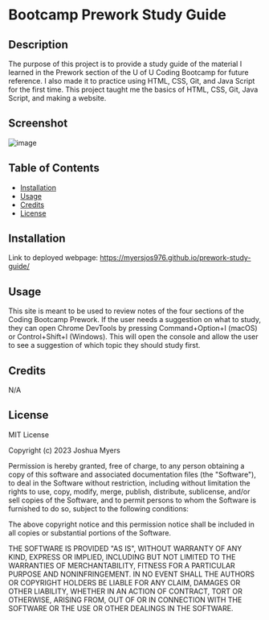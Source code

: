 # Bootcamp Prework Study Guide

## Description

The purpose of this project is to provide a study guide of the material I learned in the Prework section of the U of U Coding Bootcamp for future reference. I also made it to practice using HTML, CSS, Git, and Java Script for the first time. This project taught me the basics of HTML, CSS, Git, Java Script, and making a website.

## Screenshot  
![image](https://user-images.githubusercontent.com/122832005/229991074-bd72def2-b496-42c9-9909-84d89dc47252.png)


## Table of Contents

- [Installation](#installation)
- [Usage](#usage)
- [Credits](#credits)
- [License](#license)

## Installation
Link to deployed webpage: https://myersjos976.github.io/prework-study-guide/

## Usage

This site is meant to be used to review notes of the four sections of the Coding Bootcamp Prework. If the user needs a suggestion on what to study, they can open Chrome DevTools by pressing Command+Option+I (macOS) or Control+Shift+I (Windows). This will open the console and allow the user to see a suggestion of which topic they should study first.

## Credits

N/A

## License

MIT License

Copyright (c) 2023 Joshua Myers

Permission is hereby granted, free of charge, to any person obtaining a copy
of this software and associated documentation files (the "Software"), to deal
in the Software without restriction, including without limitation the rights
to use, copy, modify, merge, publish, distribute, sublicense, and/or sell
copies of the Software, and to permit persons to whom the Software is
furnished to do so, subject to the following conditions:

The above copyright notice and this permission notice shall be included in all
copies or substantial portions of the Software.

THE SOFTWARE IS PROVIDED "AS IS", WITHOUT WARRANTY OF ANY KIND, EXPRESS OR
IMPLIED, INCLUDING BUT NOT LIMITED TO THE WARRANTIES OF MERCHANTABILITY,
FITNESS FOR A PARTICULAR PURPOSE AND NONINFRINGEMENT. IN NO EVENT SHALL THE
AUTHORS OR COPYRIGHT HOLDERS BE LIABLE FOR ANY CLAIM, DAMAGES OR OTHER
LIABILITY, WHETHER IN AN ACTION OF CONTRACT, TORT OR OTHERWISE, ARISING FROM,
OUT OF OR IN CONNECTION WITH THE SOFTWARE OR THE USE OR OTHER DEALINGS IN THE
SOFTWARE.

